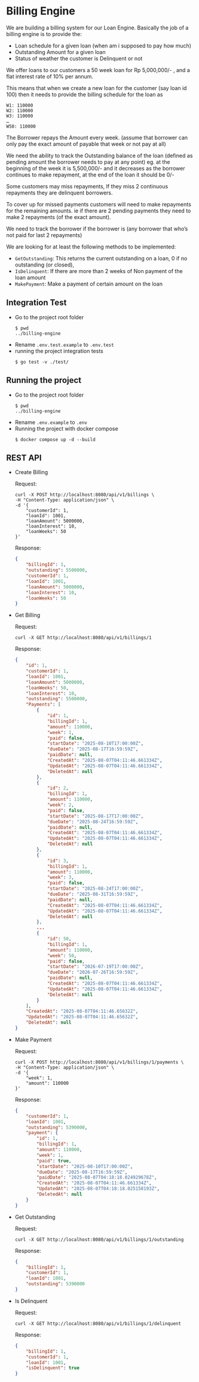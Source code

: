 # Billing Engine

We are building a billing system for our Loan Engine. Basically the job of a billing engine is to provide the:
- Loan schedule for a given loan (when am i supposed to pay how much)
- Outstanding Amount for a given loan
- Status of weather the customer is Delinquent or not

We offer loans to our customers a 50 week loan for Rp 5,000,000/- , and a flat interest rate of 10% per annum.

This means that when we create a new loan for the customer (say loan id 100) then it needs to provide the billing schedule for the loan as

```text
W1: 110000
W2: 110000
W3: 110000
…
W50: 110000
```

The Borrower repays the Amount every week. (assume that borrower can only pay the exact amount of payable that week or not pay at all)

We need the ability to track the Outstanding balance of the loan (defined as pending amount the borrower needs to pay at any point) eg. at the beginning of the week it is 5,500,000/- and it decreases as the borrower continues to make repayment, at the end of the loan it should be 0/-

Some customers may miss repayments, If they miss 2 continuous repayments they are delinquent borrowers.

To cover up for missed payments customers will need to make repayments for the remaining amounts. ie if there are 2 pending payments they need to make 2 repayments (of the exact amount).

We need to track the borrower if the borrower is  (any borrower that who’s not paid for last 2 repayments)

We are looking for at least the following methods to be implemented:
- `GetOutstanding`: This returns the current outstanding on a loan, 0 if no outstanding (or closed),
- `IsDelinquent`: If there are more than 2 weeks of Non payment of the loan amount
- `MakePayment`: Make a payment of certain amount on the loan

## Integration Test
- Go to the project root folder
    ```text
    $ pwd
    ../billing-engine
    ```
- Rename `.env.test.example` to `.env.test`
- running the project integration tests
    ```text
    $ go test -v ./test/
    ```

## Running the project
- Go to the project root folder
    ```text
    $ pwd
    ../billing-engine
    ```
- Rename `.env.example` to `.env`
- Running the project with docker compose
    ```text
    $ docker compose up -d --build
    ```

## REST API
- Create Billing
    
    Request:
    ```curl
    curl -X POST http://localhost:8080/api/v1/billings \
    -H "Content-Type: application/json" \
    -d '{
        "customerId": 1,
        "loanId": 1001,
        "loanAmount": 5000000,
        "loanInterest": 10,
        "loanWeeks": 50
    }'

    ```

    Response:
    ```json
    {
        "billingId": 1,
        "outstanding": 5500000,
        "customerId": 1,
        "loanId": 1001,
        "loanAmount": 5000000,
        "loanInterest": 10,
        "loanWeeks": 50
    }
    ```

- Get Billing
    
    Request:
    ```curl
    curl -X GET http://localhost:8080/api/v1/billings/1
    ```

    Response:
    ```json
    {
        "id": 1,
        "customerId": 1,
        "loanId": 1001,
        "loanAmount": 5000000,
        "loanWeeks": 50,
        "loanInterest": 10,
        "outstanding": 5500000,
        "Payments": [
            {
                "id": 1,
                "billingId": 1,
                "amount": 110000,
                "week": 1,
                "paid": false,
                "startDate": "2025-08-10T17:00:00Z",
                "dueDate": "2025-08-17T16:59:59Z",
                "paidDate": null,
                "CreatedAt": "2025-08-07T04:11:46.661334Z",
                "UpdatedAt": "2025-08-07T04:11:46.661334Z",
                "DeletedAt": null
            },
            {
                "id": 2,
                "billingId": 1,
                "amount": 110000,
                "week": 2,
                "paid": false,
                "startDate": "2025-08-17T17:00:00Z",
                "dueDate": "2025-08-24T16:59:59Z",
                "paidDate": null,
                "CreatedAt": "2025-08-07T04:11:46.661334Z",
                "UpdatedAt": "2025-08-07T04:11:46.661334Z",
                "DeletedAt": null
            },
            {
                "id": 3,
                "billingId": 1,
                "amount": 110000,
                "week": 3,
                "paid": false,
                "startDate": "2025-08-24T17:00:00Z",
                "dueDate": "2025-08-31T16:59:59Z",
                "paidDate": null,
                "CreatedAt": "2025-08-07T04:11:46.661334Z",
                "UpdatedAt": "2025-08-07T04:11:46.661334Z",
                "DeletedAt": null
            },
            ...
            {
                "id": 50,
                "billingId": 1,
                "amount": 110000,
                "week": 50,
                "paid": false,
                "startDate": "2026-07-19T17:00:00Z",
                "dueDate": "2026-07-26T16:59:59Z",
                "paidDate": null,
                "CreatedAt": "2025-08-07T04:11:46.661334Z",
                "UpdatedAt": "2025-08-07T04:11:46.661334Z",
                "DeletedAt": null
            }
        ],
        "CreatedAt": "2025-08-07T04:11:46.65632Z",
        "UpdatedAt": "2025-08-07T04:11:46.65632Z",
        "DeletedAt": null
    }
    ```

- Make Payment

    Request:
    ```curl
    curl -X POST http://localhost:8080/api/v1/billings/1/payments \
    -H "Content-Type: application/json" \
    -d '{
        "week": 1,
        "amount": 110000
    }'
    ```

    Response:
    ```json
    {
        "customerId": 1,
        "loanId": 1001,
        "outstanding": 5390000,
        "payment": {
            "id": 1,
            "billingId": 1,
            "amount": 110000,
            "week": 1,
            "paid": true,
            "startDate": "2025-08-10T17:00:00Z",
            "dueDate": "2025-08-17T16:59:59Z",
            "paidDate": "2025-08-07T04:18:18.024929678Z",
            "CreatedAt": "2025-08-07T04:11:46.661334Z",
            "UpdatedAt": "2025-08-07T04:18:18.025158193Z",
            "DeletedAt": null
        }
    }
    ```

- Get Outstanding

    Request:
    ```curl
    curl -X GET http://localhost:8080/api/v1/billings/1/outstanding
    ```

    Response:
    ```json
    {
        "billingId": 1,
        "customerId": 1,
        "loanId": 1001,
        "outstanding": 5390000
    }
    ```

- Is Delinquent

    Request:
    ```curl
    curl -X GET http://localhost:8080/api/v1/billings/1/delinquent
    ```

    Response:
    ```json
    {
        "billingId": 1,
        "customerId": 1,
        "loanId": 1001,
        "isDelinquent": true
    }
    ```
